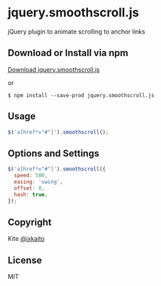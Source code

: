# jquery.smoothscroll.js

jQuery plugin to animate scrolling to anchor links

## Download or Install via npm

[Download jquery.smoothscroll.js](https://github.com/ixkaito/jquery.smoothscroll.js/archive/master.zip)

or 

```
$ npm install --save-prod jquery.smoothscroll.js
```

## Usage

```javascript
$('a[href*="#"]').smoothscroll();
```

## Options and Settings

```javascript
$('a[href*="#"]').smoothscroll({
  speed: 500,
  easing: 'swing',
  offset: 0,
  hash: true,
});
```

## Copyright

Kite [@ixkaito](https://github.com/ixkaito)

## License

MIT
